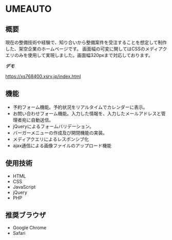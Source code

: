 # UMEAUTO


## 概要
 
現在の整備技術や経験で、知り合いから整備案件を受注することを想定して制作した、架空企業のホームページです。
画面幅の可変に関してはCSSのメディアクエリのみを使用して実現しました。画面幅320pxまで対応しております。
 

***デモ***
 
https://xs768400.xsrv.jp/index.html

 
## 機能
 
- 予約フォーム機能。予約状況をリアルタイムでカレンダーに表示。
- お問い合わせフォーム機能。入力した情報を、入力したメールアドレスと管理者宛に自動送信。
- jQueryによるフォームバリデーション。
- バーガーメニューの作成及び開閉機能の実装。
- メディアクエリによるレスポンシブ化
- ajax通信による画像ファイルのアップロード機能
 

## 使用技術
 
- HTML
- CSS
- JavaScript
- jQuery
- PHP


## 推奨ブラウザ
 
- Google Chrome
- Safari




